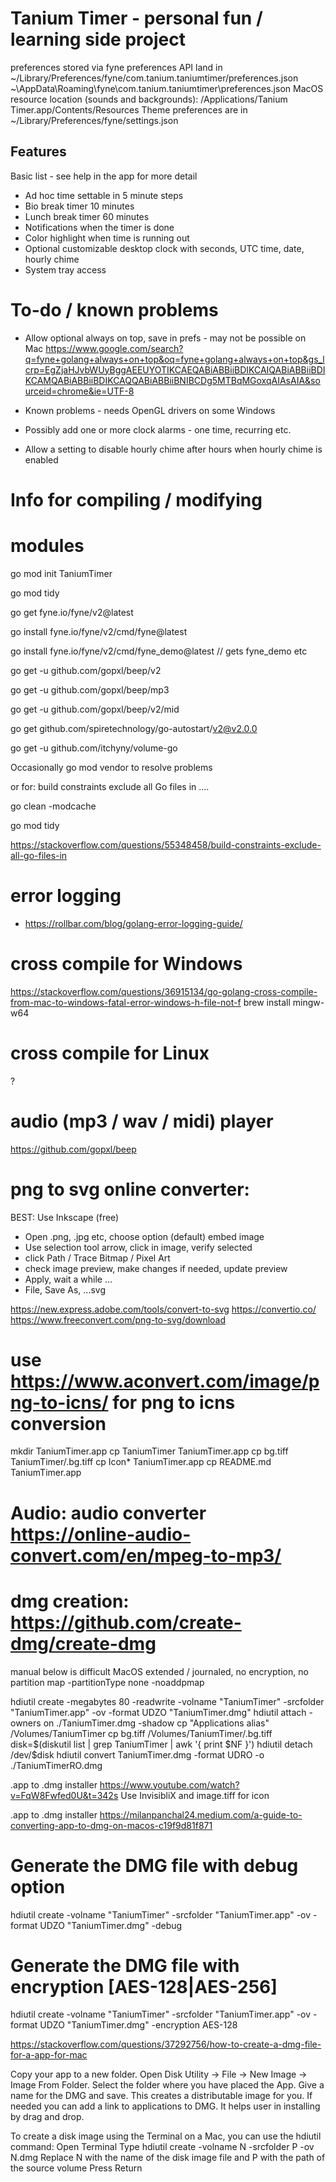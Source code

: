 # Tanium Timer - personal fun / learning side project

preferences stored via fyne preferences API land in
~/Library/Preferences/fyne/com.tanium.taniumtimer/preferences.json
~\AppData\Roaming\fyne\com.tanium.taniumtimer\preferences.json
MacOS resource location (sounds and backgrounds): /Applications/Tanium Timer.app/Contents/Resources
Theme preferences are in ~/Library/Preferences/fyne/settings.json


## Features

Basic list - see help in the app for more detail
* Ad hoc time settable in 5 minute steps
* Bio break timer 10 minutes
* Lunch break timer 60 minutes
* Notifications when the timer is done
* Color highlight when time is running out
* Optional customizable desktop clock with seconds, UTC time, date, hourly chime
* System tray access

# To-do / known problems
- Allow optional always on top, save in prefs - may not be possible on Mac
https://www.google.com/search?q=fyne+golang+always+on+top&oq=fyne+golang+always+on+top&gs_lcrp=EgZjaHJvbWUyBggAEEUYOTIKCAEQABiABBiiBDIKCAIQABiABBiiBDIKCAMQABiABBiiBDIKCAQQABiABBiiBNIBCDg5MTBqMGoxqAIAsAIA&sourceid=chrome&ie=UTF-8

- Known problems - needs OpenGL drivers on some Windows
- Possibly add one or more clock alarms - one time, recurring etc.
- Allow a setting to disable hourly chime after hours when hourly chime is enabled

# Info for compiling / modifying

# modules
go mod init TaniumTimer

go mod tidy

go get fyne.io/fyne/v2@latest

go install fyne.io/fyne/v2/cmd/fyne@latest

go install fyne.io/fyne/v2/cmd/fyne_demo@latest // gets fyne_demo etc

go get -u github.com/gopxl/beep/v2

go get -u github.com/gopxl/beep/mp3

go get -u github.com/gopxl/beep/v2/mid

go get github.com/spiretechnology/go-autostart/v2@v2.0.0

go get -u github.com/itchyny/volume-go

Occasionally go mod vendor to resolve problems

or for: build constraints exclude all Go files in ....

go clean -modcache

go mod tidy

https://stackoverflow.com/questions/55348458/build-constraints-exclude-all-go-files-in


# error logging
- https://rollbar.com/blog/golang-error-logging-guide/


# cross compile for Windows
https://stackoverflow.com/questions/36915134/go-golang-cross-compile-from-mac-to-windows-fatal-error-windows-h-file-not-f
brew install mingw-w64

# cross compile for Linux
?


# audio (mp3 / wav / midi) player
https://github.com/gopxl/beep


# png to svg online converter:
BEST: Use Inkscape (free)
- Open .png, .jpg etc, choose option (default) embed image
- Use selection tool arrow, click in image, verify selected
- click Path / Trace Bitmap / Pixel Art
- check image preview, make changes if needed, update preview
- Apply, wait a while ...
- File, Save As, ...svg

https://new.express.adobe.com/tools/convert-to-svg
https://convertio.co/
https://www.freeconvert.com/png-to-svg/download

# use https://www.aconvert.com/image/png-to-icns/ for png to icns conversion
mkdir TaniumTimer.app
cp TaniumTimer TaniumTimer.app
cp bg.tiff TaniumTimer/.bg.tiff
cp Icon* TaniumTimer.app
cp README.md TaniumTimer.app


# Audio: audio converter https://online-audio-convert.com/en/mpeg-to-mp3/


# dmg creation: https://github.com/create-dmg/create-dmg

manual below is difficult
MacOS extended / journaled, no encryption, no partition map
-partitionType none
-noaddpmap


hdiutil create -megabytes 80 -readwrite -volname "TaniumTimer" -srcfolder "TaniumTimer.app" -ov -format UDZO "TaniumTimer.dmg"
hdiutil attach -owners on ./TaniumTimer.dmg -shadow
cp "Applications alias" /Volumes/TaniumTimer
cp bg.tiff /Volumes/TaniumTimer/.bg.tiff
disk=$(diskutil list | grep TaniumTimer | awk '{ print $NF }')
hdiutil detach /dev/$disk
hdiutil convert TaniumTimer.dmg -format UDRO -o ./TaniumTimerRO.dmg



.app to .dmg installer
https://www.youtube.com/watch?v=FqW8Fwfed0U&t=342s
Use InvisibliX and image.tiff for icon


.app to .dmg installer
https://milanpanchal24.medium.com/a-guide-to-converting-app-to-dmg-on-macos-c19f9d81f871


# Generate the DMG file with debug option
hdiutil create -volname "TaniumTimer" -srcfolder "TaniumTimer.app" -ov -format UDZO "TaniumTimer.dmg" -debug

# Generate the DMG file with encryption [AES-128|AES-256]
hdiutil create -volname "TaniumTimer" -srcfolder "TaniumTimer.app" -ov -format UDZO "TaniumTimer.dmg" -encryption AES-128

https://stackoverflow.com/questions/37292756/how-to-create-a-dmg-file-for-a-app-for-mac

Copy your app to a new folder.
Open Disk Utility -> File -> New Image -> Image From Folder.
Select the folder where you have placed the App. Give a name for the DMG and save. This creates a distributable image for you.
If needed you can add a link to applications to DMG. It helps user in installing by drag and drop.

To create a disk image using the Terminal on a Mac, you can use the hdiutil command:
Open Terminal
Type hdiutil create -volname N -srcfolder P -ov N.dmg
Replace N with the name of the disk image file and P with the path of the source volume
Press Return

